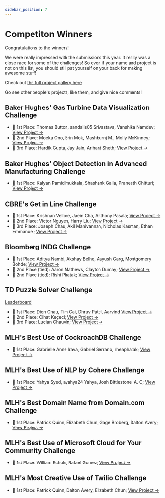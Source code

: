 ```yaml
---
sidebar_position: 7
---
```

# Competiton Winners

Congratulations to the winners! 

We were really impressed with the submissions this year. It really was a close race for some of the challenges! So even if your name and project is not on this list, you should still pat yourself on your back for making awesome stuff!

Check out [the full project gallery here](https://tamudatathon2022.devpost.com/project-gallery)

Go see other people's projects, like them, and give nice comments! 

## Baker Hughes' Gas Turbine Data Visualization Challenge
- 🥇 1st Place: Thomas Button, sandalis05 Srivastava, Vanshika Namdev; [View Project →](https://devpost.com/software/baker-hughes-visualization)
- 🥈 2nd Place: Moeka Ono, Erin Mok, Mashburnj M., Molly McKinney; [View Project →](https://devpost.com/software/baker-hughes-gas-turbine-data-visualization-challenge)
- 🥉 3rd Place: Hardik Gupta, Jay Jain, Arihant Sheth; [View Project →](https://devpost.com/software/gas-turbine-visualizer)

## Baker Hughes' Object Detection in Advanced Manufacturing Challenge
- 🥇 1st Place: Kalyan Pamidimukkala, Shashank Galla, Praneeth Chitturi; [View Project →](https://devpost.com/software/object-detection-in-advanced-manufacturing-using-rcnn)

## CBRE's Get in Line Challenge
- 🥇 1st Place: Krishnan Vellore, Jaein Cha, Anthony Pasala; [View Project →](https://devpost.com/software/comic-convert)
- 🥈 2nd Place: Victor Nguyen, Harry Liu; [View Project →](https://devpost.com/software/comic-strip-optical-character-recognition-csocr)
- 🥉 3rd Place: Joseph Chau, Akil Manivannan, Nicholas Kasman, Ethan Emmanuel; [View Project →](https://devpost.com/software/team-7-cbre-challenge-get-in-line)

## Bloomberg INDG Challenge
- 🥇 1st Place: Aditya Nambi, Akshay Belhe, Aayush Garg, Montgomery Bohde; [View Project →](https://devpost.com/software/bloomberg-indg-challenge)
- 🥈 2nd Place (tied): Aaron Mathews, Clayton Dumay; [View Project →](https://devpost.com/software/clever-classification)
- 🥈 2nd Place (tied): Rishi Phatak; [View Project →](https://devpost.com/software/news-analytics-and-classifier-bloomberg-industry-group)

## TD Puzzle Solver Challenge
[Leaderboard](https://tdresults.web.app)
- 🥇 1st Place: Dien Chau, Tim Cai, Dhruv Patel, Aarvind [View Project →](https://devpost.com/software/galactic-algorithm)
- 🥈 2nd Place: Cihat Keçeci; [View Project →](https://devpost.com/software/puzzle-solver-yeolfx)
- 🥉 3rd Place: Lucian Chauvin; [View Project →](https://devpost.com/software/algorithmic-method-for-puzzle)

## MLH's Best Use of CockroachDB Challenge
- 🥇 1st Place: Gabrielle Anne Irava, Gabriel Serrano, rheaphatak; [View Project →](https://devpost.com/software/mlh-challenges)

## MLH's Best Use of NLP by Cohere Challenge
- 🥇 1st Place: Yahya Syed, ayahya24 Yahya, Josh Bittlestone, A. C; [View Project →](https://devpost.com/software/safechat-pfdwih)

## MLH's Best Domain Name from Domain.com Challenge
- 🥇 1st Place: Patrick Quinn, Elizabeth Chun, Gage Broberg, Dalton Avery; [View Project →](https://devpost.com/software/gbre-project)

## MLH's Best Use of Microsoft Cloud for Your Community Challenge
- 🥇 1st Place: William Echols, Rafael Gomez; [View Project →](https://devpost.com/software/friendlylive)

## MLH's Most Creative Use of Twilio Challenge
- 🥇 1st Place: Patrick Quinn, Dalton Avery, Elizabeth Chun; [View Project →](https://devpost.com/software/twilio-cohere-integration)
